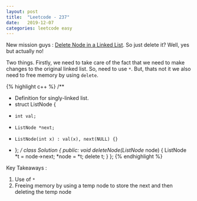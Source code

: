 ```yaml
---
layout: post
title:  "Leetcode - 237"
date:   2019-12-07
categories: leetcode easy
---
```

New mission guys : [Delete Node in a Linked List](https://leetcode.com/problems/delete-node-in-a-linked-list/ "Delete Node in a Linked List"). So just delete it? Well, yes but actually no!

Two things. Firstly, we need to take care of the fact that we need to make changes to the original linked list. So, need to use `*`. But, thats not it we also need to free memory by using `delete`. 

{% highlight c++ %}
/**
 * Definition for singly-linked list.
 * struct ListNode {
 *     int val;
 *     ListNode *next;
 *     ListNode(int x) : val(x), next(NULL) {}
 * };
 */
class Solution {
public:
    void deleteNode(ListNode* node)
    {
        ListNode *t = node->next;
        *node = *t;
        delete t;
    }
};
{% endhighlight %}

Key Takeaways :
1. Use of `*`
2. Freeing memory by using a temp node to store the next and then deleting the temp node

